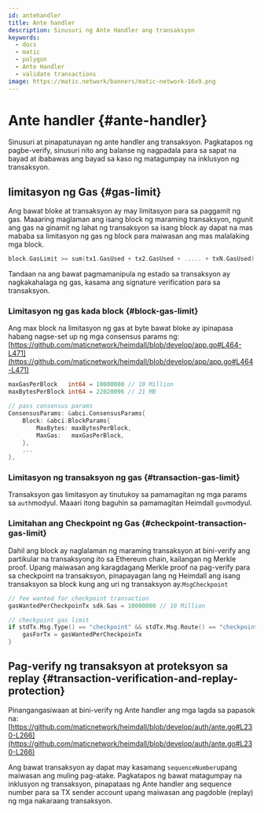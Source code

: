 ```yaml
---
id: antehandler
title: Ante handler
description: Sinusuri ng Ante Handler ang transaksyon
keywords:
  - docs
  - matic
  - polygon
  - Ante Handler
  - validate transactions
image: https://matic.network/banners/matic-network-16x9.png
---
```


# Ante handler {#ante-handler}

Sinusuri at pinapatunayan ng ante handler ang transaksyon. Pagkatapos ng pagbe-verify, sinusuri nito ang balanse ng nagpadala para sa sapat na bayad at ibabawas ang bayad sa kaso ng matagumpay na inklusyon ng transaksyon.

## limitasyon ng Gas {#gas-limit}

Ang bawat bloke at transaksyon ay may limitasyon para sa paggamit ng gas. Maaaring maglaman ang isang block ng maraming transaksyon, ngunit ang gas na ginamit ng lahat ng transaksyon sa isang block ay dapat na mas mababa sa limitasyon ng gas ng block para maiwasan ang mas malalaking mga block.

```go
block.GasLimit >= sum(tx1.GasUsed + tx2.GasUsed + ..... + txN.GasUsed)
```

Tandaan na ang bawat pagmamanipula ng estado sa transaksyon ay nagkakahalaga ng gas, kasama ang signature verification para sa transaksyon.

### Limitasyon ng gas kada block {#block-gas-limit}

Ang max block na limitasyon ng gas at byte bawat bloke ay ipinapasa habang nagse-set up ng mga consensus params ng: [https://github.com/maticnetwork/heimdall/blob/develop/app.go#L464-L471](https://github.com/maticnetwork/heimdall/blob/develop/app/app.go#L464-L471)

```go
maxGasPerBlock   int64 = 10000000 // 10 Million
maxBytesPerBlock int64 = 22020096 // 21 MB

// pass consensus params
ConsensusParams: &abci.ConsensusParams{
	Block: &abci.BlockParams{
		MaxBytes: maxBytesPerBlock,
		MaxGas:   maxGasPerBlock,
	},
	...
},
```

### Limitasyon ng transaksyon ng gas {#transaction-gas-limit}

Transaksyon gas limitasyon ay tinutukoy sa pamamagitan ng mga params sa `auth`modyul. Maaari itong baguhin sa pamamagitan Heimdall `gov`modyul.

### Limitahan ang Checkpoint ng Gas {#checkpoint-transaction-gas-limit}

Dahil ang block ay naglalaman ng maraming transaksyon at bini-verify ang partikular na transaksyong ito sa Ethereum chain, kailangan ng Merkle proof. Upang maiwasan ang karagdagang Merkle proof na pag-verify para sa checkpoint na transaksyon, pinapayagan lang ng Heimdall ang isang transaksyon sa block kung ang uri ng transaksyon ay.`MsgCheckpoint`

```go
// fee wanted for checkpoint transaction
gasWantedPerCheckpoinTx sdk.Gas = 10000000 // 10 Million

// checkpoint gas limit
if stdTx.Msg.Type() == "checkpoint" && stdTx.Msg.Route() == "checkpoint" {
	gasForTx = gasWantedPerCheckpoinTx
}
```

## Pag-verify ng transaksyon at proteksyon sa replay {#transaction-verification-and-replay-protection}

Pinangangasiwaan at bini-verify ng Ante handler ang mga lagda sa papasok na: [https://github.com/maticnetwork/heimdall/blob/develop/auth/ante.go#L230-L266](https://github.com/maticnetwork/heimdall/blob/develop/auth/ante.go#L230-L266)

Ang bawat transaksyon ay dapat may kasamang `sequenceNumber`upang maiwasan ang muling pag-atake. Pagkatapos ng bawat matagumpay na inklusyon ng transaksyon, pinapataas ng Ante handler ang sequence number para sa TX sender account upang maiwasan ang pagdoble (replay) ng mga nakaraang transaksyon.
